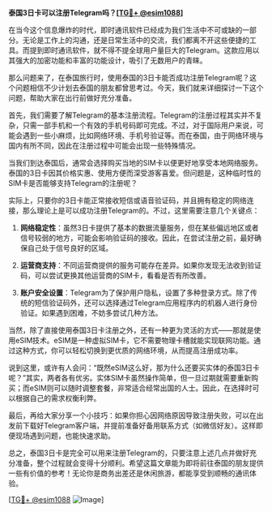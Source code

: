 **泰国3日卡可以注册Telegram吗？[[TG💪+ @esim1088](https://t.me/s/esim1088)]**

在当今这个信息爆炸的时代，即时通讯软件已经成为我们生活中不可或缺的一部分。无论是工作上的沟通，还是日常生活中的交流，我们都离不开这些便捷的工具。而提到即时通讯软件，就不得不提全球用户量巨大的Telegram。这款应用以其强大的加密功能和丰富的功能设计，吸引了无数用户的青睐。

那么问题来了，在泰国旅行时，使用泰国的3日卡能否成功注册Telegram呢？这个问题相信不少计划去泰国的朋友都曾思考过。今天，我们就来详细探讨一下这个问题，帮助大家在出行前做好充分准备。

首先，我们需要了解Telegram的基本注册流程。Telegram的注册过程其实并不复杂，只需一部手机和一个有效的手机号码即可完成。不过，对于国际用户来说，可能会遇到一些小麻烦，比如网络环境、手机号验证等。而在泰国，由于网络环境与国内有所不同，因此在注册过程中可能会出现一些特殊情况。

当我们到达泰国后，通常会选择购买当地的SIM卡以便更好地享受本地网络服务。泰国的3日卡因其价格实惠、使用方便而深受游客喜爱。但问题是，这种临时性的SIM卡是否能够支持Telegram的注册呢？

实际上，只要你的3日卡能正常接收短信或语音验证码，并且拥有稳定的网络连接，那么理论上是可以成功注册Telegram的。不过，这里需要注意几个关键点：

1. **网络稳定性**：虽然3日卡提供了基本的数据流量服务，但在某些偏远地区或者信号较弱的地方，可能会影响验证码的接收。因此，在尝试注册之前，最好确保自己处于信号良好的区域。

2. **运营商支持**：不同运营商提供的服务可能存在差异。如果你发现无法收到验证码，可以尝试更换其他运营商的SIM卡，看看是否有所改善。

3. **账户安全设置**：Telegram为了保护用户隐私，设置了多种登录方式。除了传统的短信验证码外，还可以选择通过Telegram应用程序内的机器人进行身份验证。如果遇到困难，不妨多尝试几种方法。

当然，除了直接使用泰国3日卡注册之外，还有一种更为灵活的方式——那就是使用eSIM技术。eSIM是一种虚拟SIM卡，它不需要物理卡槽就能实现联网功能。通过这种方式，你可以轻松切换到更优质的网络环境，从而提高注册成功率。

说到这里，或许有人会问：“既然eSIM这么好，那为什么还要买实体的泰国3日卡呢？”其实，两者各有优劣。实体SIM卡虽然操作简单，但一旦过期就需要重新购买；而eSIM则可以随时调整套餐，非常适合经常出国的人士。因此，在选择时可以根据自己的需求权衡利弊。

最后，再给大家分享一个小技巧：如果你担心因网络原因导致注册失败，可以在出发前下载好Telegram客户端，并提前准备好备用联系方式（如微信好友）。这样即便现场遇到问题，也能快速求助。

总之，泰国3日卡是完全可以用来注册Telegram的，只要注意上述几点并做好充分准备，整个过程就会变得十分顺利。希望这篇文章能为即将前往泰国的朋友提供一些有价值的参考！无论你是商务出差还是休闲旅游，都能享受到顺畅的通讯体验。

[[TG💪+ @esim1088](https://t.me/s/esim1088) ![Image](https://i.postimg.cc/4NQfJmqS/Snipaste-2025-05-13-00-14-12.png)]
